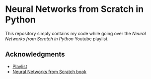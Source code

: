 # Neural Networks from Scratch in Python

This repository simply contains my code while going over the *Neural Networks from Scratch in Python* Youtube playlist.

## Acknowledgments

* [Playlist](https://www.youtube.com/playlist?list=PLQVvvaa0QuDcjD5BAw2DxE6OF2tius3V3)
* [Neural Networks from Scratch book](https://nnfs.io/)